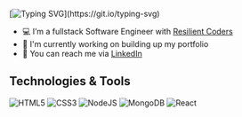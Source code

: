 [![Typing SVG](https://readme-typing-svg.demolab.com?font=Fira+Code&duration=6000&pause=5000&color=15F744&width=435&lines=Hello!+My+name+is+Morgan.)](https://git.io/typing-svg)
- :computer: I’m a fullstack Software Engineer with [Resilient Coders](https://resilientcoders.org)
- :ledger: I'm currently working on building up my portfolio
- :briefcase: You can reach me via [LinkedIn](https://linkedin.com/in/morganodowning)

## Technologies & Tools
![HTML5](https://img.shields.io/badge/html5-%23E34F26.svg?style=for-the-badge&logo=html5&logoColor=white)
![CSS3](https://img.shields.io/badge/css3-%231572B6.svg?style=for-the-badge&logo=css3&logoColor=white)
![NodeJS](https://img.shields.io/badge/node.js-6DA55F?style=for-the-badge&logo=node.js&logoColor=white)
![MongoDB](https://img.shields.io/badge/MongoDB-%234ea94b.svg?style=for-the-badge&logo=mongodb&logoColor=white)
![React](https://img.shields.io/badge/react-%2320232a.svg?style=for-the-badge&logo=react&logoColor=%2361DAFB)

<!-- TODO-IST:START -->
<!-- TODO-IST:END -->
